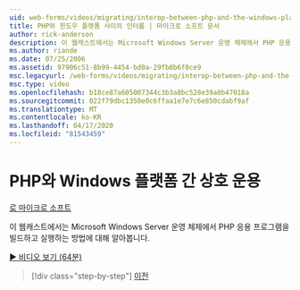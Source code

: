 ```yaml
---
uid: web-forms/videos/migrating/interop-between-php-and-the-windows-platform
title: PHP와 윈도우 플랫폼 사이의 인터롭 | 마이크로 소프트 문서
author: rick-anderson
description: 이 웹캐스트에서는 Microsoft Windows Server 운영 체제에서 PHP 응용 프로그램을 빌드하고 실행하는 방법에 대해 알아봅니다.
ms.author: riande
ms.date: 07/25/2006
ms.assetid: 97906c51-8b99-4454-bd0a-29fb8b6f0ce9
msc.legacyurl: /web-forms/videos/migrating/interop-between-php-and-the-windows-platform
msc.type: video
ms.openlocfilehash: b18ce87a605007344c3b3a8bc528e39a0b47018a
ms.sourcegitcommit: 022f79dbc1350e0c6ffaa1e7e7c6e850cdabf9af
ms.translationtype: MT
ms.contentlocale: ko-KR
ms.lasthandoff: 04/17/2020
ms.locfileid: "81543459"
---
```

# <a name="interop-between-php-and-the-windows-platform"></a>PHP와 Windows 플랫폼 간 상호 운용

[로 마이크로 소프트](https://github.com/microsoft)

이 웹캐스트에서는 Microsoft Windows Server 운영 체제에서 PHP 응용 프로그램을 빌드하고 실행하는 방법에 대해 알아봅니다.

[&#9654; 비디오 보기 (64분)](https://channel9.msdn.com/Blogs/ASP-NET-Site-Videos/interop-between-php-and-the-windows-platform)

> [!div class="step-by-step"]
> [이전](introduction-to-aspnet-for-coldfusion-developers-building-an-aspnet-application.md)
